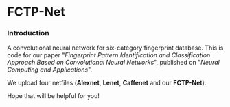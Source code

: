 # FCTP-Net

### Introduction

A convolutional neural network for six-category fingerprint database. This is code for our paper "*Fingerprint Pattern Identification and Classification Approach Based on Convolutional Neural Networks*", published on "*Neural Computing and Applications*".

We upload four netfiles (**Alexnet**, **Lenet**, **Caffenet** and our **FCTP-Net**). 

Hope that will be helpful for you!
